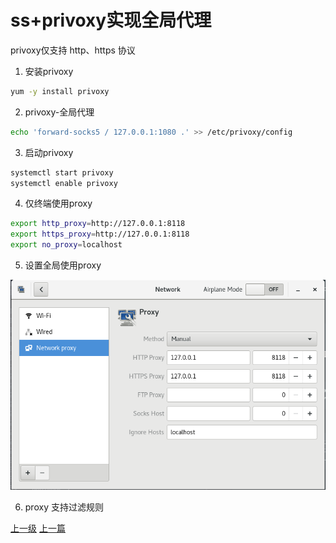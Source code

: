 # ss+privoxy实现全局代理

privoxy仅支持 http、https 协议

1. 安装privoxy
```sh
yum -y install privoxy
```


2. privoxy-全局代理
```sh
echo 'forward-socks5 / 127.0.0.1:1080 .' >> /etc/privoxy/config
```

3. 启动privoxy
```sh
systemctl start privoxy
systemctl enable privoxy
```

4. 仅终端使用proxy

```sh
export http_proxy=http://127.0.0.1:8118
export https_proxy=http://127.0.0.1:8118
export no_proxy=localhost
```

5. 设置全局使用proxy

![](../images/ss_privoxy_201711022319_1.png)

6. proxy 支持过滤规则

[上一级](base.md)
[上一篇](skip_opengapps_init.md)

